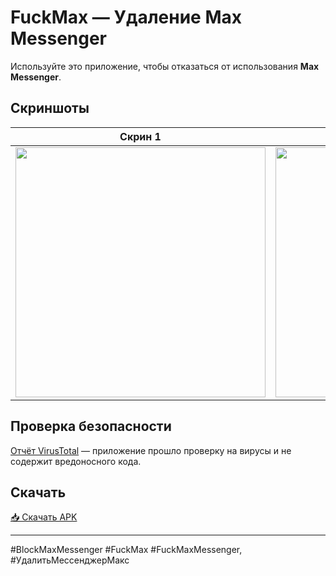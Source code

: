# FuckMax — Удаление Max Messenger

Используйте это приложение, чтобы отказаться от использования **Max Messenger**.

## Скриншоты

| Скрин 1 | Скрин 2 |
|---|---|
| <img src="https://github.com/user-attachments/assets/ae45f6c6-2d57-4a13-9032-5fdea7f5d052" width="400" /> | <img src="https://github.com/user-attachments/assets/ee63c631-0293-45b5-84fc-683fac53ccf9" width="400" /> |


## Проверка безопасности

[Отчёт VirusTotal](https://www.virustotal.com/gui/file/df7e77910f3dd44663499842176fa93ac07c09d025507cae4aacc4870916163d?nocache=1) — приложение прошло проверку на вирусы и не содержит вредоносного кода.

## Скачать

[📥 Скачать APK](https://github.com/0xcds4r/FuckMax/releases/download/release/app-release.apk)

---

#BlockMaxMessenger #FuckMax #FuckMaxMessenger, #УдалитьМессенджерМакс